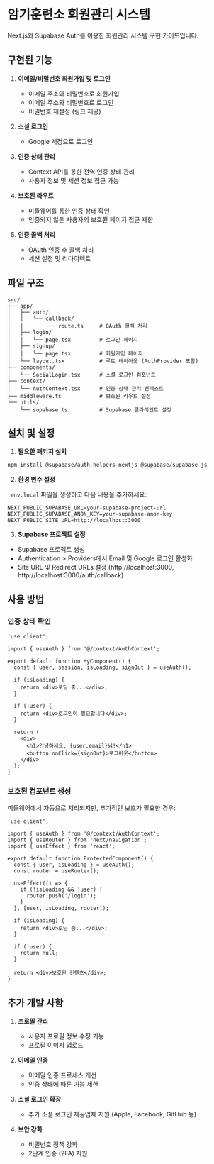 # 암기훈련소 회원관리 시스템

Next.js와 Supabase Auth를 이용한 회원관리 시스템 구현 가이드입니다.

## 구현된 기능

1. **이메일/비밀번호 회원가입 및 로그인**
   - 이메일 주소와 비밀번호로 회원가입
   - 이메일 주소와 비밀번호로 로그인
   - 비밀번호 재설정 (링크 제공)

2. **소셜 로그인**
   - Google 계정으로 로그인

3. **인증 상태 관리**
   - Context API를 통한 전역 인증 상태 관리
   - 사용자 정보 및 세션 정보 접근 가능

4. **보호된 라우트**
   - 미들웨어를 통한 인증 상태 확인
   - 인증되지 않은 사용자의 보호된 페이지 접근 제한

5. **인증 콜백 처리**
   - OAuth 인증 후 콜백 처리
   - 세션 설정 및 리다이렉트

## 파일 구조

```
src/
├── app/
│   ├── auth/
│   │   └── callback/
│   │       └── route.ts     # OAuth 콜백 처리
│   ├── login/
│   │   └── page.tsx         # 로그인 페이지
│   ├── signup/
│   │   └── page.tsx         # 회원가입 페이지
│   └── layout.tsx           # 루트 레이아웃 (AuthProvider 포함)
├── components/
│   └── SocialLogin.tsx      # 소셜 로그인 컴포넌트
├── context/
│   └── AuthContext.tsx      # 인증 상태 관리 컨텍스트
├── middleware.ts            # 보호된 라우트 설정
└── utils/
    └── supabase.ts          # Supabase 클라이언트 설정
```

## 설치 및 설정

1. **필요한 패키지 설치**

```bash
npm install @supabase/auth-helpers-nextjs @supabase/supabase-js
```

2. **환경 변수 설정**

`.env.local` 파일을 생성하고 다음 내용을 추가하세요:

```
NEXT_PUBLIC_SUPABASE_URL=your-supabase-project-url
NEXT_PUBLIC_SUPABASE_ANON_KEY=your-supabase-anon-key
NEXT_PUBLIC_SITE_URL=http://localhost:3000
```

3. **Supabase 프로젝트 설정**

- Supabase 프로젝트 생성
- Authentication > Providers에서 Email 및 Google 로그인 활성화
- Site URL 및 Redirect URLs 설정 (http://localhost:3000, http://localhost:3000/auth/callback)

## 사용 방법

### 인증 상태 확인

```tsx
'use client';

import { useAuth } from '@/context/AuthContext';

export default function MyComponent() {
  const { user, session, isLoading, signOut } = useAuth();
  
  if (isLoading) {
    return <div>로딩 중...</div>;
  }
  
  if (!user) {
    return <div>로그인이 필요합니다</div>;
  }
  
  return (
    <div>
      <h1>안녕하세요, {user.email}님!</h1>
      <button onClick={signOut}>로그아웃</button>
    </div>
  );
}
```

### 보호된 컴포넌트 생성

미들웨어에서 자동으로 처리되지만, 추가적인 보호가 필요한 경우:

```tsx
'use client';

import { useAuth } from '@/context/AuthContext';
import { useRouter } from 'next/navigation';
import { useEffect } from 'react';

export default function ProtectedComponent() {
  const { user, isLoading } = useAuth();
  const router = useRouter();
  
  useEffect(() => {
    if (!isLoading && !user) {
      router.push('/login');
    }
  }, [user, isLoading, router]);
  
  if (isLoading) {
    return <div>로딩 중...</div>;
  }
  
  if (!user) {
    return null;
  }
  
  return <div>보호된 컨텐츠</div>;
}
```

## 추가 개발 사항

1. **프로필 관리**
   - 사용자 프로필 정보 수정 기능
   - 프로필 이미지 업로드

2. **이메일 인증**
   - 이메일 인증 프로세스 개선
   - 인증 상태에 따른 기능 제한

3. **소셜 로그인 확장**
   - 추가 소셜 로그인 제공업체 지원 (Apple, Facebook, GitHub 등)

4. **보안 강화**
   - 비밀번호 정책 강화
   - 2단계 인증 (2FA) 지원 